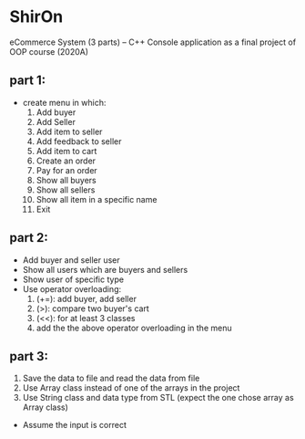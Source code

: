 # ShirOn
eCommerce System (3 parts) – C++
Console application as a final project of OOP course (2020A)


## part 1:
- create menu in which:
  1. Add buyer
  2. Add Seller
  3. Add item to seller
  4. Add feedback to seller
  5. Add item to cart
  6. Create an order
  7. Pay for an order
  8. Show all buyers
  9. Show all sellers
  10. Show all item in a specific name
  11. Exit

## part 2:
- Add buyer and seller user
- Show all users which are buyers and sellers
- Show user of specific type
- Use operator overloading:
  1. (+=): add buyer, add seller
  2. (>):  compare two buyer's cart
  3. (<<): for at least 3 classes
  4. add the the above operator overloading in the menu
  
## part 3:
 1. Save the data to file and read the data from file
 2. Use Array class instead of one of the arrays in the project
 3. Use String class and data type from STL (expect the one chose array as Array class)
 
* Assume the input is correct
